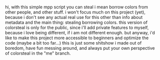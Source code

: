 hi, with this simple mpp script you can steal i mean borrow colors from other people, and other stuff.
i won't focus much on this project (yet), because i don't see any actual real use for this other than info about metadata and the main thing: stealing borrowing colors.
this version of colorsteal is only for the public, since i'll add private features to myself, because i love being different, if i am not different enough. 
but anyway, i'd like to make this project more accessible to beginners and optimize the code (maybe a bit too far...)
this is just some shitshow i made out of boredom, have fun messing around, and always put your own perspective of colorsteal in the "me" branch.
